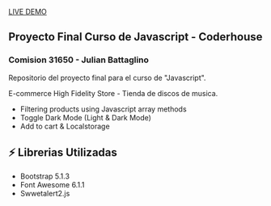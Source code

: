 [LIVE DEMO](https://julianbattaglino.github.io/High-Fidelity-Store-Final-Version-/)

## Proyecto Final Curso de Javascript - Coderhouse 
### Comision 31650 - Julian Battaglino

 Repositorio del proyecto final para el curso de "Javascript".

 E-commerce High Fidelity Store - Tienda de discos de musica.

 - Filtering products using Javascript array methods
 - Toggle Dark Mode (Light & Dark Mode)
 - Add to cart & Localstorage


## ⚡ Librerias Utilizadas

- Bootstrap 5.1.3 
- Font Awesome 6.1.1
- Swwetalert2.js







